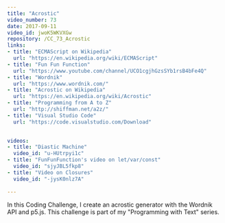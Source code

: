 ```yaml
---
title: "Acrostic"
video_number: 73
date: 2017-09-11
video_id: jwoK5WKVXGw
repository: /CC_73_Acrostic
links:
- title: "ECMAScript on Wikipedia"  
  url: "https://en.wikipedia.org/wiki/ECMAScript"
- title: "Fun Fun Function"  
  url: "https://www.youtube.com/channel/UCO1cgjhGzsSYb1rsB4bFe4Q"
- title: "Wordnik"  
  url: "https://www.wordnik.com/"
- title: "Acrostic on Wikipedia"  
  url: "https://en.wikipedia.org/wiki/Acrostic"
- title: "Programming from A to Z"  
  url: "http://shiffman.net/a2z/"
- title: "Visual Studio Code"  
  url: "https://code.visualstudio.com/Download"
  

videos:
- title: "Diastic Machine"
  video_id: "u-HUtrpyi1c"
- title: "FunFunFunction's video on let/var/const"
  video_id: "sjyJBL5fkp8"
- title: "Video on Closures"
  video_id: "-jysK0nlz7A"
  
---
```


In this Coding Challenge, I create an acrostic generator with the Wordnik API and p5.js. This challenge is part of my "Programming with Text" series.

